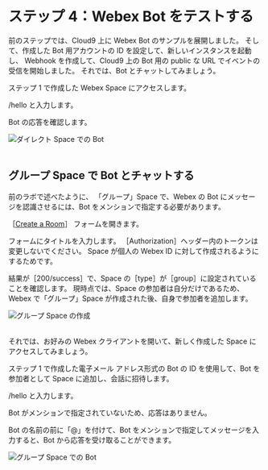 # ステップ 4：Webex Bot をテストする

前のステップでは、Cloud9 上に Webex Bot のサンプルを展開しました。
そして、作成した Bot 用アカウントの ID を設定して、新しいインスタンスを起動し、
Webhook を作成して、Cloud9 上の Bot 用の public な URL でイベントの受信を開始しました。
それでは、Bot とチャットしてみましょう。

ステップ 1 で作成した Webex Space にアクセスします。

/hello と入力します。

Bot の応答を確認します。

![ダイレクト Space での Bot](/posts/files/collab-spark-botd-cloud9-jp/assets/images/step4-experiment-direct-room.png)<br/><br/>


## グループ Space で Bot とチャットする

前のラボで述べたように、
「グループ」Space で、Webex の Bot にメッセージを認識させるには、Bot をメンションで指定する必要があります。

［[Create a Room](https://developer.ciscospark.com/endpoint-rooms-post.html)］ フォームを開きます。

フォームにタイトルを入力します。
［Authorization］ヘッダー内のトークンは変更しないでください。
Space が個人の Webex ID に対して作成されるようにするためです。

結果が［200/success］で、Space の［type］が［group］に設定されていることを確認します。
現時点では、Space の参加者は自分だけであるため、Webex で「グループ」Space が作成された後、自身で参加者を追加します。

![グループ Space の作成](/posts/files/collab-spark-botd-cloud9-jp/assets/images/step4-create-group-room.png)<br/><br/>


それでは、お好みの Webex クライアントを開いて、新しく作成した Space にアクセスしてみましょう。

ステップ 1 で作成した電子メール アドレス形式の Bot の ID を使用して、Bot を参加者として Space に追加し、会話に招待します。

/hello と入力します。

Bot がメンションで指定されていないため、応答はありません。

Bot の名前の前に「@」を付けて、Bot をメンションで指定してメッセージを入力すると、Bot から応答を受け取ることができます。

![グループ Space での Bot](/posts/files/collab-spark-botd-cloud9-jp/assets/images/step4-experiment-group-room.png)<br/><br/>

